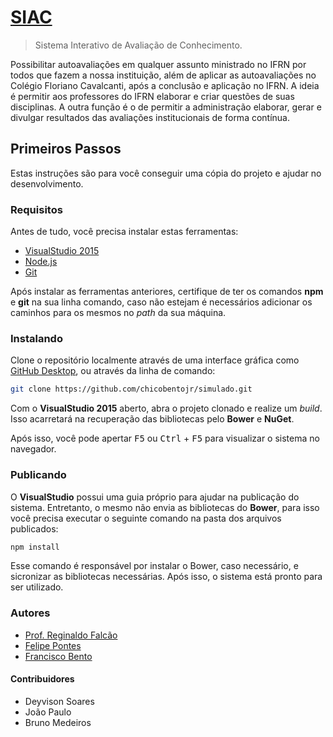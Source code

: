 # [SIAC](http://siac-stage.apphb.com)

> Sistema Interativo de Avaliação de Conhecimento.

Possibilitar autoavaliações em qualquer assunto ministrado no IFRN por todos que fazem a nossa instituição, além de aplicar as autoavaliações no Colégio Floriano Cavalcanti, após a conclusão e aplicação no IFRN. A ideia é permitir aos professores do IFRN elaborar e criar questões de suas disciplinas. A outra função é o de permitir a administração elaborar, gerar e divulgar resultados das avaliações institucionais de forma contínua.

## Primeiros Passos

Estas instruções são para você conseguir uma cópia do projeto e ajudar no desenvolvimento. 

### Requisitos

Antes de tudo, você precisa instalar estas ferramentas:

- [VisualStudio 2015](//www.visualstudio.com)
- [Node.js](//nodejs.org)
- [Git](//git-scm.com)

Após instalar as ferramentas anteriores, certifique de ter os comandos __npm__ e __git__ na sua linha comando, caso não estejam é necessários adicionar os caminhos para os mesmos no _path_ da sua máquina.

### Instalando

Clone o repositório localmente através de uma interface gráfica como [GitHub Desktop](//desktop.github.com/), ou através da linha de comando:

```bash
git clone https://github.com/chicobentojr/simulado.git
```

Com o __VisualStudio 2015__ aberto, abra o projeto clonado e realize um _build_. Isso acarretará na recuperação das bibliotecas pelo __Bower__ e __NuGet__.

Após isso, você pode apertar <kbd>F5</kbd> ou <kbd>Ctrl</kbd> + <kbd>F5</kbd> para visualizar o sistema no navegador.

### Publicando

O __VisualStudio__ possui uma guia próprio para ajudar na publicação do sistema. Entretanto, o mesmo não envia as bibliotecas do __Bower__, para isso você precisa executar o seguinte comando na pasta dos arquivos publicados:

```bash
npm install
```

Esse comando é responsável por instalar o Bower, caso necessário, e sicronizar as bibliotecas necessárias. Após isso, o sistema está pronto para ser utilizado.

### Autores

* [Prof. Reginaldo Falcão](//diatinf.ifrn.edu.br/doku.php?id=pessoal:docente:efetivo:regis)
* [Felipe Pontes](//github.com/felipemfp)
* [Francisco Bento](//github.com/chicobentojr)

#### Contribuidores

* Deyvison Soares
* João Paulo
* Bruno Medeiros
